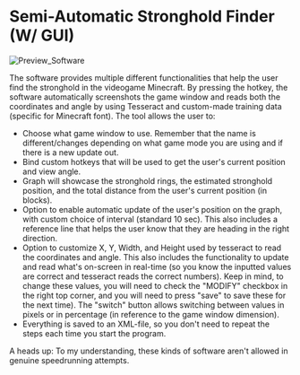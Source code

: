 # Semi-Automatic Stronghold Finder (W/ GUI)

![Preview_Software](https://user-images.githubusercontent.com/52530661/111217603-077c1500-85d6-11eb-8b38-c612af174a4c.jpg)

The software provides multiple different functionalities that help the user find the stronghold in the videogame Minecraft. By pressing the hotkey, the software automatically screenshots the game window and reads both the coordinates and angle by using Tesseract and custom-made training data (specific for Minecraft font).
The tool allows the user to:
* Choose what game window to use. Remember that the name is different/changes depending on what game mode you are using and if there is a new update out.
* Bind custom hotkeys that will be used to get the user's current position and view angle.
* Graph will showcase the stronghold rings, the estimated stronghold position, and the total distance from the user's current position (in blocks).
* Option to enable automatic update of the user's position on the graph, with custom choice of interval (standard 10 sec). This also includes a reference line that helps the user know that they are heading in the right direction.
* Option to customize X, Y, Width, and Height used by tesseract to read the coordinates and angle. This also includes the functionality to update and read what's on-screen in real-time (so you know the inputted values are correct and tesseract reads the correct numbers). Keep in mind, to change these values, you will need to check the "MODIFY" checkbox in the right top corner, and you will need to press "save" to save these for the next time). The "switch" button allows switching between values in pixels or in percentage (in reference to the game window dimension). 
* Everything is saved to an XML-file, so you don't need to repeat the steps each time you start the program.

A heads up: To my understanding, these kinds of software aren't allowed in genuine speedrunning attempts.
